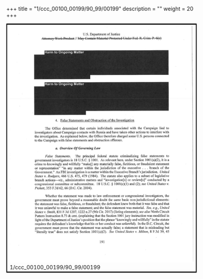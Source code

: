 +++
title = "1/ccc_00100_00199/90_99/00199"
description = ""
weight = 20
+++

<table style="border:2px solid black;max-width:800px;max-height:800px;" 
><tr><td>
<img class="center-fit-jpg"
src="/jpg_/jpg_mueller_report_searchable_199.jpg">
1/ccc_00100_00199/90_99/00199
</img></td></tr></table>
